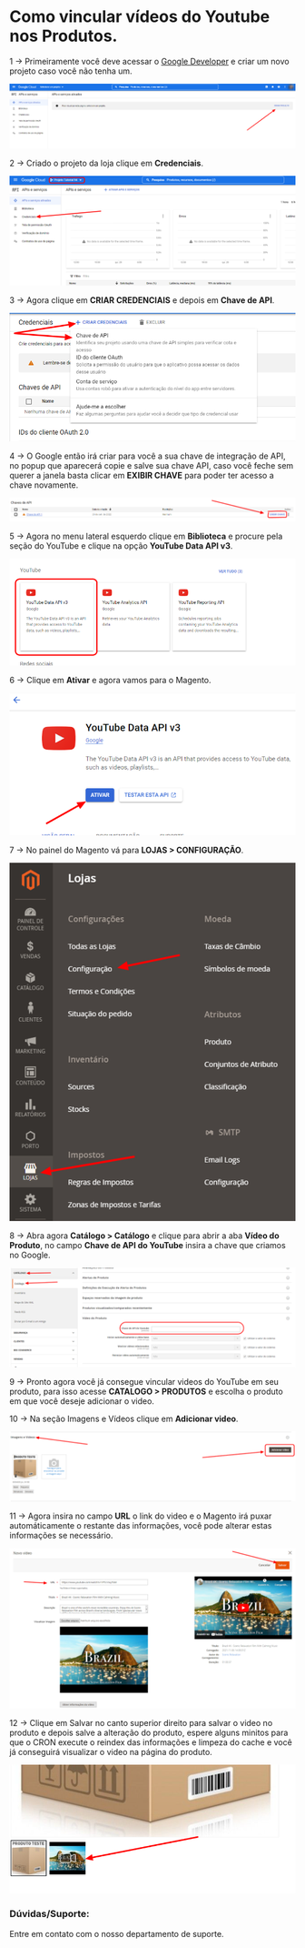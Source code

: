 # Como vincular vídeos do Youtube nos Produtos.

1 -> Primeiramente você deve acessar o <a href="https://www.youtube.com/redirect?event=video_description&redir_token=QUFFLUhqbmRFazlWNzVGLUlzRV9XM0o5ZWhUUENXQnExd3xBQ3Jtc0trXy1oOGVtcUhUWHNfRWktdE5EZ1R4MExQN3labHVnOHZWR0Z0ZjRSTHJ2R3NQT2g2UXZoaG91cEphdTVoc05famxpTUtJYmI5VERkd1Mtd01GODhYakFtdHJsUkx0eGpkZWtaV0xOY1VodW1RajJ2SQ&q=https%3A%2F%2Fconsole.developers.google.com%2Fapis%2Fdashboard&v=YNK6xteVvek" target="_blank">Google Developer</a> e criar um novo projeto caso você não tenha um.

![api do google YT](https://github.com/Oficina-do-Dev/Tutoriais/blob/main/Magento_2/094%20-%20Como%20vincular%20videos%20do%20Youtube%20aos%20produtos/images/image1.png)

2 -> Criado o projeto da loja clique em **Credenciais**.

![api do google YT](https://github.com/Oficina-do-Dev/Tutoriais/blob/main/Magento_2/094%20-%20Como%20vincular%20videos%20do%20Youtube%20aos%20produtos/images/image2.png)

3 -> Agora clique em **CRIAR CREDENCIAIS** e depois em **Chave de API**.

![api do google YT](https://github.com/Oficina-do-Dev/Tutoriais/blob/main/Magento_2/094%20-%20Como%20vincular%20videos%20do%20Youtube%20aos%20produtos/images/image3.png)

4 -> O Google então irá criar para você a sua chave de integração de API, no popup que aparecerá copie e salve sua chave API, caso você feche sem querer a janela basta clicar em **EXIBIR CHAVE** para poder ter acesso a chave novamente.

![api do google YT](https://github.com/Oficina-do-Dev/Tutoriais/blob/main/Magento_2/094%20-%20Como%20vincular%20videos%20do%20Youtube%20aos%20produtos/images/image4.png)

5 -> Agora no menu lateral esquerdo clique em **Biblioteca** e procure pela seção do YouTube e clique na opção **YouTube Data API v3**.

![api do google YT](https://github.com/Oficina-do-Dev/Tutoriais/blob/main/Magento_2/094%20-%20Como%20vincular%20videos%20do%20Youtube%20aos%20produtos/images/image5.png)

6 -> Clique em **Ativar** e agora vamos para o Magento.

![api do google YT](https://github.com/Oficina-do-Dev/Tutoriais/blob/main/Magento_2/094%20-%20Como%20vincular%20videos%20do%20Youtube%20aos%20produtos/images/image6.png)

7 -> No painel do Magento vá para **LOJAS > CONFIGURAÇÃO**.

![api do google YT](https://github.com/Oficina-do-Dev/Tutoriais/blob/main/Magento_2/094%20-%20Como%20vincular%20videos%20do%20Youtube%20aos%20produtos/images/image7.png)

8 -> Abra agora **Catálogo > Catálogo** e clique para abrir a aba **Vídeo do Produto**, no campo **Chave de API do YouTube** insira a chave que criamos no Google.

![api do google YT](https://github.com/Oficina-do-Dev/Tutoriais/blob/main/Magento_2/094%20-%20Como%20vincular%20videos%20do%20Youtube%20aos%20produtos/images/image8.png)

9 -> Pronto agora você já consegue vincular videos do YouTube em seu produto, para isso acesse **CATALOGO > PRODUTOS** e escolha o produto em que você deseje adicionar o video.

10 -> Na seção Imagens e Vídeos clique em **Adicionar video**.

![api do google YT](https://github.com/Oficina-do-Dev/Tutoriais/blob/main/Magento_2/094%20-%20Como%20vincular%20videos%20do%20Youtube%20aos%20produtos/images/image9.png)

11 -> Agora insira no campo **URL** o link do video e o Magento irá puxar automáticamente o restante das informações, você pode alterar estas informações se necessário.

![api do google YT](https://github.com/Oficina-do-Dev/Tutoriais/blob/main/Magento_2/094%20-%20Como%20vincular%20videos%20do%20Youtube%20aos%20produtos/images/image10.png)

12 -> Clique em Salvar no canto superior direito para salvar o video no produto e depois salve a alteração do produto, espere alguns minitos para que o CRON execute o reindex das informações e limpeza do cache e você já conseguirá visualizar o video na página do produto.

![api do google YT](https://github.com/Oficina-do-Dev/Tutoriais/blob/main/Magento_2/094%20-%20Como%20vincular%20videos%20do%20Youtube%20aos%20produtos/images/image11.png)

### Dúvidas/Suporte:
Entre em contato com o nosso departamento de suporte.